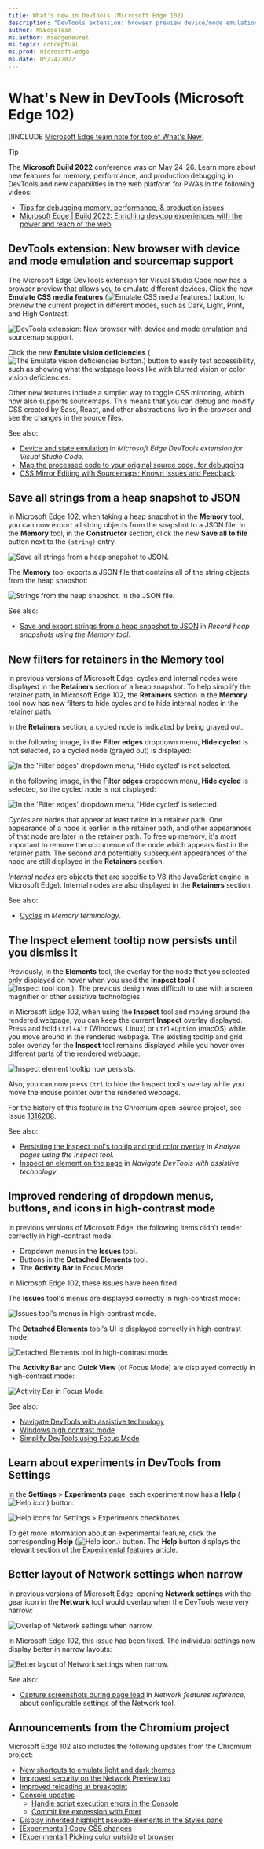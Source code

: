 ```yaml
---
title: What's new in DevTools (Microsoft Edge 102)
description: "DevTools extension: browser preview device/mode emulation and sourcemaps to debug/edit Sass/React.  Save heap snapshot strings to JSON.  Retainers filters in Memory tool.  Inspect tooltip persists.  Better high-contrast display.  Experiments have Help icons.  Improved Network tool layout. And more."
author: MSEdgeTeam
ms.author: msedgedevrel
ms.topic: conceptual
ms.prod: microsoft-edge
ms.date: 05/24/2022
---
```

# What's New in DevTools (Microsoft Edge 102)

[!INCLUDE [Microsoft Edge team note for top of What's New](../../includes/edge-whats-new-note.md)]

> [!TIP]
> The **Microsoft Build 2022** conference was on May 24-26.  Learn more about new features for memory, performance, and production debugging in DevTools and new capabilities in the web platform for PWAs in the following videos:
> * [Tips for debugging memory, performance, & production issues](https://www.youtube.com/watch?v=hdrR0QwXpuc)
> * [Microsoft Edge | Build 2022: Enriching desktop experiences with the power and reach of the web](https://www.youtube.com/watch?v=ahO5nePl4BQ)


<!-- ====================================================================== -->
## DevTools extension: New browser with device and mode emulation and sourcemap support

<!-- Title: New browser preview and sourcemap support in Visual Studio Code -->
<!-- Subtitle: Emulate devices and different rendering modes and debug Sass/React. -->

The Microsoft Edge DevTools extension for Visual Studio Code now has a browser preview that allows you to emulate different devices.  Click the new **Emulate CSS media features** (![Emulate CSS media features.](devtools-102-images/emulate-css-media-features-button.png)) button, to preview the current project in different modes, such as Dark, Light, Print, and High Contrast:

![DevTools extension: New browser with device and mode emulation and sourcemap support.](devtools-102-images/devtools-ext-new-browser.png)

Click the new **Emulate vision deficiencies** (![The Emulate vision deficiencies button.](devtools-102-images/emulate-vision-deficiencies-button.png)) button to easily test accessibility, such as showing what the webpage looks like with blurred vision or color vision deficiencies.

Other new features include a simpler way to toggle CSS mirroring, which now also supports sourcemaps.  This means that you can debug and modify CSS created by Sass, React, and other abstractions live in the browser and see the changes in the source files.

See also:
* [Device and state emulation](../../../../visual-studio-code/microsoft-edge-devtools-extension.md#device-and-state-emulation) in _Microsoft Edge DevTools extension for Visual Studio Code_.
* [Map the processed code to your original source code, for debugging](../../../javascript/source-maps.md)
* [CSS Mirror Editing with Sourcemaps: Known Issues and Feedback](https://github.com/microsoft/vscode-edge-devtools/issues/965).


<!-- ====================================================================== -->
## Save all strings from a heap snapshot to JSON

<!-- Title: Export string objects from a heap snapshot -->
<!-- Subtitle: Use the new "Save all to file" button to save string objects to a JSON file. -->

In Microsoft Edge 102, when taking a heap snapshot in the **Memory** tool, you can now export all string objects from the snapshot to a JSON file.  In the **Memory** tool, in the **Constructor** section, click the new **Save all to file** button next to the `(string)` entry.

![Save all strings from a heap snapshot to JSON.](devtools-102-images/save-heap-snapshot-strings-json.png)

The **Memory** tool exports a JSON file that contains all of the string objects from the heap snapshot:

![Strings from the heap snapshot, in the JSON file.](devtools-102-images/heap-snapshot-strings-json-file.png)

See also:
* [Save and export strings from a heap snapshot to JSON](../../../memory-problems/heap-snapshots.md#save-and-export-strings-from-a-heap-snapshot-to-json) in _Record heap snapshots using the Memory tool_.


<!-- ====================================================================== -->
## New filters for retainers in the Memory tool

<!-- Title: Debug retainers more easily in the Memory tool -->
<!-- Subtitle: Use new filters in the Retainers section of a heap snapshot to simplify retainer paths. -->

In previous versions of Microsoft Edge, cycles and internal nodes were displayed in the **Retainers** section of a heap snapshot.
To help simplify the retainer path, in Microsoft Edge 102, the **Retainers** section in the **Memory** tool now has new filters to hide cycles and to hide internal nodes in the retainer path.

In the **Retainers** section, a cycled node is indicated by being grayed out.

In the following image, in the **Filter edges** dropdown menu, **Hide cycled** is not selected, so a cycled node (grayed out) is displayed:

![In the 'Filter edges' dropdown menu, 'Hide cycled' is not selected.](devtools-102-images/filters-retainers-memory-tool-no-hide-cycled.png)

In the following image, in the **Filter edges** dropdown menu, **Hide cycled** is selected, so the cycled node is not displayed:

![In the 'Filter edges' dropdown menu, 'Hide cycled' is selected.](devtools-102-images/filters-retainers-memory-tool-hide-cycled.png)

_Cycles_ are nodes that appear at least twice in a retainer path.
One appearance of a node is earlier in the retainer path, and other appearances of that node are later in the retainer path.
To free up memory, it's most important to remove the occurrence of the node which appears first in the retainer path.
The second and potentially subsequent appearances of the node are still displayed in the **Retainers** section.

_Internal nodes_ are objects that are specific to V8 (the JavaScript engine in Microsoft Edge).  Internal nodes are also displayed in the **Retainers** section.

See also:
* [Cycles](../../../memory-problems/memory-101.md#cycles) in _Memory terminology_.


<!-- ====================================================================== -->
## The Inspect element tooltip now persists until you dismiss it

<!-- Title: Improving the Inspect element tooltip -->
<!-- Subtitle: The Inspect element tooltip now persists until you dismiss it, improving accessibility and ease of use. -->

Previously, in the **Elements** tool, the overlay for the node that you selected only displayed on hover when you used the **Inspect tool** (![Inspect tool icon.](../../../media/inspect-tool-icon-light-theme.png)).  The previous design was difficult to use with a screen magnifier or other assistive technologies.

In Microsoft Edge 102, when using the **Inspect** tool and moving around the rendered webpage, you can keep the current **Inspect** overlay displayed.  Press and hold `Ctrl`+`Alt` (Windows, Linux) or `Ctrl`+`Option` (macOS) while you move around in the rendered webpage.  The existing tooltip and grid color overlay for the **Inspect** tool remains displayed while you hover over different parts of the rendered webpage:

![Inspect element tooltip now persists.](devtools-102-images/inspect-element-tooltip-persists.png)

Also, you can now press `Ctrl` to hide the Inspect tool's overlay while you move the mouse pointer over the rendered webpage.

For the history of this feature in the Chromium open-source project, see Issue [1316208](https://crbug.com/1316208).

See also:
*  [Persisting the Inspect tool's tooltip and grid color overlay](../../../css/inspect.md#persisting-the-inspect-tools-tooltip-and-grid-color-overlay) in _Analyze pages using the Inspect tool_.
*  [Inspect an element on the page](../../../accessibility/navigation.md#inspect-an-element-on-the-page) in _Navigate DevTools with assistive technology_.


<!-- ====================================================================== -->
## Improved rendering of dropdown menus, buttons, and icons in high-contrast mode

<!-- Title: Accessibility improvements for high contrast mode -->
<!-- Subtitle: Dropdown menu in the Issues tool, buttons in the Detached Elements tool, and the activity bar in Focus Mode now display better in high contrast. -->

In previous versions of Microsoft Edge, the following items didn't render correctly in high-contrast mode:
*  Dropdown menus in the **Issues** tool.
*  Buttons in the **Detached Elements** tool.
*  The **Activity Bar** in Focus Mode.

In Microsoft Edge 102, these issues have been fixed.

The **Issues** tool's menus are displayed correctly in high-contrast mode:

![Issues tool's menus in high-contrast mode.](devtools-102-images/high-contrast-issues-menus.png)

The **Detached Elements** tool's UI is displayed correctly in high-contrast mode:

![Detached Elements tool in high-contrast mode.](devtools-102-images/high-contrast-detached-elements.png)

The **Activity Bar** and **Quick View** (of Focus Mode) are displayed correctly in high-contrast mode:

![Activity Bar in Focus Mode.](devtools-102-images/high-contrast-activity-bar.png)

See also:
* [Navigate DevTools with assistive technology](../../../accessibility/navigation.md)
* [Windows high contrast mode](/fluent-ui/web-components/design-system/high-contrast)
* [Simplify DevTools using Focus Mode](../../../experimental-features/focus-mode.md)


<!-- ====================================================================== -->
## Learn about experiments in DevTools from Settings

<!-- Title: Help icons for Experiments checkboxes -->
<!-- Subtitle: In Settings > Experiments page, each experimental feature's checkbox has a Help (?) icon next to it for more information.. -->

In the **Settings** > **Experiments** page, each experiment now has a **Help** (![Help icon](devtools-102-images/settings-experiments-help-icon.png)) button:

![Help icons for Settings > Experiments checkboxes.](devtools-102-images/settings-experiments-help-icons.png)

To get more information about an experimental feature, click the corresponding **Help** (![Help icon.](devtools-102-images/settings-experiments-help-icon.png)) button.  The **Help** button displays the relevant section of the [Experimental features](../../../experimental-features/index.md) article.


<!-- ====================================================================== -->
## Better layout of Network settings when narrow

<!-- Title: Better support for the Network tool in narrow layouts -->
<!-- Subtitle: The settings in the Network tool no longer overlap when the DevTools are narrow. -->

In previous versions of Microsoft Edge, opening **Network settings** with the gear icon in the **Network** tool would overlap when the DevTools were very narrow:

![Overlap of Network settings when narrow.](devtools-102-images/network-settings-narrow-overlap.png)

In Microsoft Edge 102, this issue has been fixed.  The individual settings now display better in narrow layouts:

![Better layout of Network settings when narrow.](devtools-102-images/network-settings-narrow-no-overlap.png)

See also:
* [Capture screenshots during page load](../../../network/reference.md#capture-screenshots-during-page-load) in _Network features reference_, about configurable settings of the Network tool.


<!-- ====================================================================== -->
## Announcements from the Chromium project

Microsoft Edge 102 also includes the following updates from the Chromium project:

* [New shortcuts to emulate light and dark themes](https://developer.chrome.com/blog/new-in-devtools-102/#emulation)
* [Improved security on the Network Preview tab](https://developer.chrome.com/blog/new-in-devtools-102/#network-preview)
* [Improved reloading at breakpoint](https://developer.chrome.com/blog/new-in-devtools-102/#debugger)
* [Console updates](https://developer.chrome.com/blog/new-in-devtools-102/#console)
   * [Handle script execution errors in the Console](https://developer.chrome.com/blog/new-in-devtools-102/#errors)
   * [Commit live expression with Enter](https://developer.chrome.com/blog/new-in-devtools-102/#live-expression)
* [Display inherited highlight pseudo-elements in the Styles pane](https://developer.chrome.com/blog/new-in-devtools-102/#pseudo)
* [[Experimental] Copy CSS changes](https://developer.chrome.com/blog/new-in-devtools-102/#copy)
* [[Experimental] Picking color outside of browser](https://developer.chrome.com/blog/new-in-devtools-102/#color-picker)


<!-- ====================================================================== -->
<!-- uncomment if content is copied from developer.chrome.com to this page -->

<!-- > [!NOTE]
> Portions of this page are modifications based on work created and [shared by Google](https://developers.google.com/terms/site-policies) and used according to terms described in the [Creative Commons Attribution 4.0 International License](https://creativecommons.org/licenses/by/4.0).
> The original page for announcements from the Chromium project is [What's New in DevTools (Chrome 102)](https://developer.chrome.com/blog/new-in-devtools-102) and is authored by [Jecelyn Yeen](https://developers.google.com/web/resources/contributors#jecelynyeen) (Developer advocate working on Chrome DevTools at Google). -->


<!-- ====================================================================== -->
<!-- uncomment if content is copied from developer.chrome.com to this page -->

<!-- [![Creative Commons License.](https://i.creativecommons.org/l/by/4.0/88x31.png)](https://creativecommons.org/licenses/by/4.0)
This work is licensed under a [Creative Commons Attribution 4.0 International License](https://creativecommons.org/licenses/by/4.0). -->
